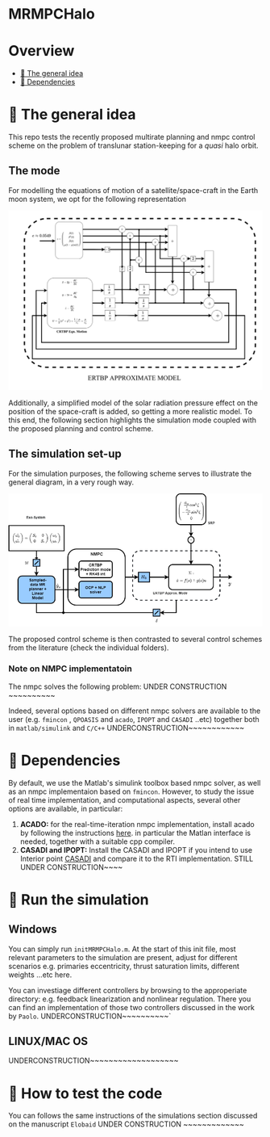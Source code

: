 # MRMPCHalo

# Overview
 - [:orange_book: The general idea](#orange_book-some-theory-behind-the-code)
 - [:page_facing_up: Dependencies](#page_facing_up-dependencies)

# :orange_book: The general idea
This repo tests the recently proposed multirate planning and nmpc control scheme on the problem of translunar station-keeping for a _quasi_ halo 
orbit.

## The mode

For modelling the equations of motion of a satellite/space-craft in the Earth moon system, we opt for the following representation

![model](https://github.com/mebbaid/MRMPCHalo/blob/main/MR%20MPC%20simulink%20implm/image/the_model-1.png)




Additionally, a simplified model of the solar radiation pressure effect on the position of the space-craft is added, so getting a more realistic model. To this end, the
following section highlights the simulation mode coupled with the proposed planning and control scheme.

## The simulation set-up

For the simulation purposes, the following scheme serves to illustrate the general diagram, in a very rough way.

![simulation](https://github.com/mebbaid/MRMPCHalo/blob/main/MR%20MPC%20simulink%20implm/image/simulation_scheme.png)


The proposed control scheme is then contrasted to several control schemes from the literature (check the individual folders).


### Note on NMPC implementatoin

The nmpc solves the following problem:
UNDER CONSTRUCTION ~~~~~~~~~~

Indeed, several options based on different nmpc solvers are available to the user (e.g. ```fmincon``` , ```QPOASIS``` and ```acado```, ```IPOPT``` and ```CASADI``` ..etc) together both in ```matlab/simulink``` and ```C/C++``` UNDERCONSTRUCTION~~~~~~~~~~~~



# :page_facing_up: Dependencies

By default, we use the Matlab's simulink toolbox based nmpc solver, as well as an nmpc implementaion based on ```fmincon```. However, to study the issue of real time implementation,
and computational aspects, several other options are available, in particular:

1. **ACADO:** for the real-time-iteration nmpc implementation, install acado by following the instructions [here](https://github.com/acado/acado).
in particular the Matlan interface is needed, together with a suitable cpp compiler.
2. **CASADI and IPOPT:** Install the CASADI and IPOPT if you intend to use Interior point 
[CASADI](https://github.com/casadi/casadi/wiki/InstallationInstructions) and compare it to the RTI implementation. STILL UNDER CONSTRUCTION~~~~


# :hammer: Run the simulation
## Windows

You can simply run ```initMRMPCHalo.m```. At the start of this init file, most relevant parameters to the simulation are present, adjust for different
scenarios e.g. primaries eccentricity, thrust saturation limits, different weights ...etc here. 

You can investiage different controllers by browsing to the approperiate directory: e.g. feedback linearization and nonlinear regulation. There you can find an implementation
of those two controllers discussed in the work by ```Paolo```.  UNDERCONSTRUCTION~~~~~~~~~~`


## LINUX/MAC OS

UNDERCONSTRUCTION~~~~~~~~~~~~~~~~~~~


# :running: How to test the code
You can follows the same instructions of the simulations section discussed on the manuscript ```Elobaid```  UNDER CONSTRUCTION ~~~~~~~~~~~~~

